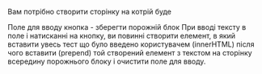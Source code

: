 Вам потрібно створити сторінку на котрій буде

Поле для вводу
кнопка - зберегти
порожній блок
При вводі тексту в поле і натисканні на кнопку, ви повинні створити елемент, в який вставити увесь тест що було введено
користувачем (innerHTML) після чого вставити (prepend) той створений елемент з текстом на сторінку всередину порожнього
блоку і очистити поле для вводу.   
